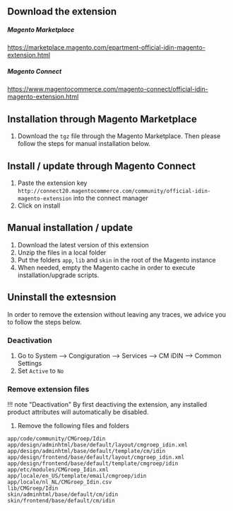 ## Download the extension
##### Magento Marketplace
https://marketplace.magento.com/epartment-official-idin-magento-extension.html
##### Magento Connect
https://www.magentocommerce.com/magento-connect/official-idin-magento-extension.html

## Installation through Magento Marketplace
1. Download the `tgz` file through the Magento Marketplace. Then please follow the steps for manual installation below.

## Install / update through Magento Connect
1. Paste the extension key `http://connect20.magentocommerce.com/community/official-idin-magento-extension` into the connect manager
2. Click on install

## Manual installation / update
1. Download the latest version of this extension
2. Unzip the files in a local folder
3. Put the folders `app`, `lib` and `skin` in the root of the Magento instance
4. When needed, empty the Magento cache in order to execute installation/upgrade scripts.

## Uninstall the extesnsion
In order to remove the extension without leaving any traces, we advice you to follow the steps below.

### Deactivation
1. Go to System --> Congiguration --> Services --> CM iDIN --> Common Settings
2. Set `Active` to `No`

### Remove extension files

!!! note "Deactivation"
    By first deactiving the extension, any installed product attributes will automatically be disabled.

1. Remove the following files and folders

`app/code/community/CMGroep/Idin`<br/>
`app/design/adminhtml/base/default/layout/cmgroep_idin.xml`<br/>
`app/design/adminhtml/base/default/template/cm/idin`<br/>
`app/design/frontend/base/default/layout/cmgroep_idin.xml`<br/>
`app/design/frontend/base/default/template/cmgroep/idin`<br/>
`app/etc/modules/CMGroep_Idin.xml`<br/>
`app/locale/en_US/template/email/cmgroep/idin`<br/>
`app/locale/nl_NL/CMGroep_Idin.csv`<br/>
`lib/CMGroep/Idin`<br/>
`skin/adminhtml/base/default/cm/idin`<br/>
`skin/frontend/base/default/cm/idin`

